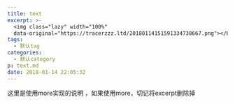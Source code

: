 ```yaml
---
title: text
excerpt: >-
  <img class="lazy" width="100%" 
  data-original="https://tracerzzz.ltd/20180114151591334738667.png"></br>默认说明；
tags:
  - 默认tag
categories:
  - 默认category
p: text.md
date: 2018-01-14 22:05:32
---
```


<img class="lazy" width="100%" data-original="https://tracerzzz.ltd/20180114151591334738667.png">
 这里是使用more实现的说明 ，如果使用more，切记将excerpt删除掉
<!-- more -->